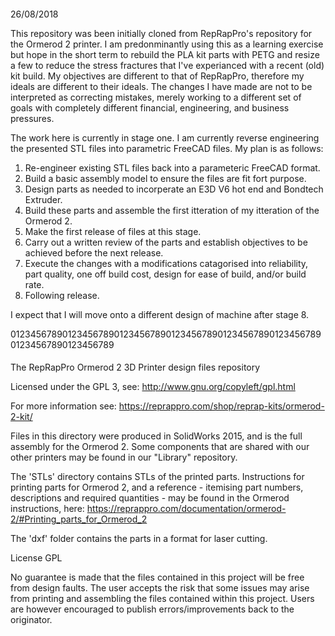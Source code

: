 ####

26/08/2018

This repository was been initially cloned from RepRapPro's repository for the 
Ormerod 2 printer. I am predonminantly using this as a learning exercise but
hope in the short term to rebuild the PLA kit parts with PETG and resize a few
to reduce the stress fractures that I've experianced with a recent (old) kit 
build. My objectives are different to that of RepRapPro, therefore my ideals 
are different to their ideals. The changes I have made are not to be
interpreted as correcting mistakes, merely working to a different set of goals 
with completely different financial, engineering, and business pressures.

The work here is currently in stage one. I am currently reverse engineering 
the presented STL files into parametric FreeCAD files. My plan is as follows:

1. Re-engineer existing STL files back into a parameteric FreeCAD format.
2. Build a basic assembly model to ensure the files are fit fort purpose.
3. Design parts as needed to incorperate an E3D V6 hot end and Bondtech
   Extruder.
4. Build these parts and assemble the first itteration of my itteration of the
   Ormerod 2.
5. Make the first release of files at this stage.
6. Carry out a written review of the parts and establish objectives to be 
   achieved before the next release.
7. Execute the changes with a modifications catagorised into reliability,
   part quality, one off build cost, design for ease of build, and/or build 
   rate.
8. Following release.

I expect that I will move onto a different design of machine after stage 8.

01234567890123456789012345678901234567890123456789012345678901234567890123456789

####

The RepRapPro Ormerod 2 3D Printer design files repository

Licensed under the GPL 3, see: http://www.gnu.org/copyleft/gpl.html

For more information see: https://reprappro.com/shop/reprap-kits/ormerod-2-kit/

Files in this directory were produced in SolidWorks 2015, and is the full assembly for the Ormerod 2. Some components that are shared with our other printers may be found in our "Library" repository.

The 'STLs' directory contains STLs of the printed parts. Instructions for printing parts for Ormerod 2, and a reference - itemising part numbers, descriptions and required quantities - may be found in the Ormerod instructions, here: https://reprappro.com/documentation/ormerod-2/#Printing_parts_for_Ormerod_2

The 'dxf' folder contains the parts in a format for laser cutting.

License GPL

No guarantee is made that the files contained in this project will be free from design faults. The user accepts the risk that some issues may arise from printing and assembling the files contained within this project. Users are however encouraged to publish errors/improvements back to the originator.

